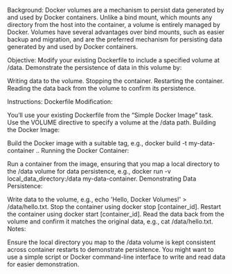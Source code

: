 
Background:
Docker volumes are a mechanism to persist data generated by and used by Docker containers. Unlike a bind mount, which mounts any directory from the host into the container, a volume is entirely managed by Docker. Volumes have several advantages over bind mounts, such as easier backup and migration, and are the preferred mechanism for persisting data generated by and used by Docker containers.

Objective:
Modify your existing Dockerfile to include a specified volume at /data. Demonstrate the persistence of data in this volume by:

Writing data to the volume.
Stopping the container.
Restarting the container.
Reading the data back from the volume to confirm its persistence.

Instructions:
Dockerfile Modification:

You’ll use your existing Dockerfile from the “Simple Docker Image” task.
Use the VOLUME directive to specify a volume at the /data path.
Building the Docker Image:

Build the Docker image with a suitable tag, e.g., docker build -t my-data-container ..
Running the Docker Container:

Run a container from the image, ensuring that you map a local directory to the /data volume for data persistence, e.g., docker run -v local_data_directory:/data my-data-container.
Demonstrating Data Persistence:

Write data to the volume, e.g., echo 'Hello, Docker Volumes!' > /data/hello.txt.
Stop the container using docker stop [container_id].
Restart the container using docker start [container_id].
Read the data back from the volume and confirm it matches the original data, e.g., cat /data/hello.txt.
Notes:

Ensure the local directory you map to the /data volume is kept consistent across container restarts to demonstrate persistence.
You might want to use a simple script or Docker command-line interface to write and read data for easier demonstration.
